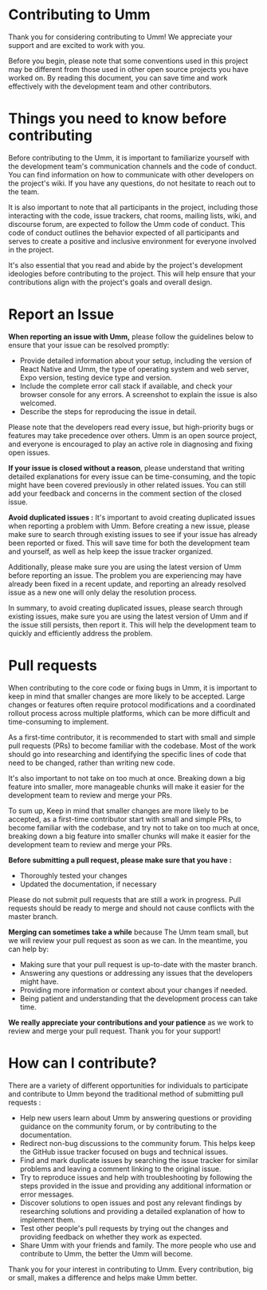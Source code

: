 # Contributing to Umm

Thank you for considering contributing to Umm! We appreciate your support and are excited to work with you.

Before you begin, please note that some conventions used in this project may be different from those used in other open source projects you have worked on. By reading this document, you can save time and work effectively with the development team and other contributors.


# Things you need to know before contributing

Before contributing to the Umm, it is important to familiarize yourself with the development team's communication channels and the code of conduct. You can find information on how to communicate with other developers on the project's wiki. If you have any questions, do not hesitate to reach out to the team.

It is also important to note that all participants in the project, including those interacting with the code, issue trackers, chat rooms, mailing lists, wiki, and discourse forum, are expected to follow the Umm code of conduct. This code of conduct outlines the behavior expected of all participants and serves to create a positive and inclusive environment for everyone involved in the project.

It's also essential that you read and abide by the project's development ideologies before contributing to the project. This will help ensure that your contributions align with the project's goals and overall design.

# Report an Issue

**When reporting an issue with Umm,** please follow the guidelines below to ensure that your issue can be resolved promptly:

* Provide detailed information about your setup, including the version of React Native and Umm, the type of operating system and web server, Expo version, testing device type and version.
* Include the complete error call stack if available, and check your browser console for any errors. A screenshot to explain the issue is also welcomed.
* Describe the steps for reproducing the issue in detail.
 
 Please note that the developers read every issue, but high-priority bugs or features may take precedence over others. Umm is an open source project, and everyone is encouraged to play an active role in diagnosing and fixing open issues.

**If your issue is closed without a reason**, please understand that writing detailed explanations for every issue can be time-consuming, and the topic might have been covered previously in other related issues. You can still add your feedback and concerns in the comment section of the closed issue.


**Avoid duplicated issues :** It's important to avoid creating duplicated issues when reporting a problem with Umm. Before creating a new issue, please make sure to search through existing issues to see if your issue has already been reported or fixed. This will save time for both the development team and yourself, as well as help keep the issue tracker organized.

Additionally, please make sure you are using the latest version of Umm before reporting an issue. The problem you are experiencing may have already been fixed in a recent update, and reporting an already resolved issue as a new one will only delay the resolution process.

In summary, to avoid creating duplicated issues, please search through existing issues, make sure you are using the latest version of Umm and if the issue still persists, then report it. This will help the development team to quickly and efficiently address the problem.


# Pull requests 

When contributing to the core code or fixing bugs in Umm, it is important to keep in mind that smaller changes are more likely to be accepted. Large changes or features often require protocol modifications and a coordinated rollout process across multiple platforms, which can be more difficult and time-consuming to implement.

As a first-time contributor, it is recommended to start with small and simple pull requests (PRs) to become familiar with the codebase. Most of the work should go into researching and identifying the specific lines of code that need to be changed, rather than writing new code.

It's also important to not take on too much at once. Breaking down a big feature into smaller, more manageable chunks will make it easier for the development team to review and merge your PRs.

To sum up, Keep in mind that smaller changes are more likely to be accepted, as a first-time contributor start with small and simple PRs, to become familiar with the codebase, and try not to take on too much at once, breaking down a big feature into smaller chunks will make it easier for the development team to review and merge your PRs.

**Before submitting a pull request, please make sure that you have :**

* Thoroughly tested your changes
* Updated the documentation, if necessary

Please do not submit pull requests that are still a work in progress. Pull requests should be ready to merge and should not cause conflicts with the master branch.

**Merging can sometimes take a while** because The Umm team small, but we will review your pull request as soon as we can. In the meantime, you can help by:

* Making sure that your pull request is up-to-date with the master branch.
* Answering any questions or addressing any issues that the developers might have.
* Providing more information or context about your changes if needed.
* Being patient and understanding that the development process can take time.

**We really appreciate your contributions and your patience** as we work to review and merge your pull request. Thank you for your support!

# How can I contribute? 

There are a variety of different opportunities for individuals to participate and contribute to Umm beyond the traditional method of submitting pull requests :

* Help new users learn about Umm by answering questions or providing guidance on the community forum, or by contributing to the documentation.
* Redirect non-bug discussions to the community forum. This helps keep the GitHub issue tracker focused on bugs and technical issues.
* Find and mark duplicate issues by searching the issue tracker for similar problems and leaving a comment linking to the original issue.
* Try to reproduce issues and help with troubleshooting by following the steps provided in the issue and providing any additional information or error messages.
* Discover solutions to open issues and post any relevant findings by researching solutions and providing a detailed explanation of how to implement them.
* Test other people's pull requests by trying out the changes and providing feedback on whether they work as expected.
* Share Umm with your friends and family. The more people who use and contribute to Umm, the better the Umm will become.

Thank you for your interest in contributing to Umm. Every contribution, big or small, makes a difference and helps make Umm better.


